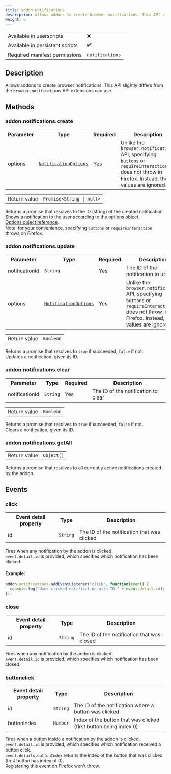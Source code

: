```yaml
---
title: addon.notifications
description: Allows addons to create browser notifications. This API slightly differs from the browser.notifications API extensions can use.
weight: 6
---
```


| | |
|-|-|
| Available in userscripts | ❌ |
| Available in persistent scripts | ✔️ |
| Required manifest permissions | `notifications` |

## Description
Allows addons to create browser notifications. This API slightly differs from the `browser.notifications` API extensions can use.

## Methods
### addon.notifications.create
<table>
  <tr>
    <th>Parameter</th>
    <th>Type</th>
    <th>Required</th>
    <th>Description</th>
  </tr>
  <tr>
    <td>options</td>
    <td><code><a href="https://developer.mozilla.org/en-US/docs/Mozilla/Add-ons/WebExtensions/API/notifications/NotificationOptions" target="_blank">NotificationOptions</a></code></td>
    <td>Yes</td>
    <td>Unlike the <code>browser.notifications</code> API, specifying <code>buttons</code> or <code>requireInteraction</code> does not throw in Firefox. Instead, the values are ignored.</td>
  </tr>
</table>

<table>
  <tr>
    <td>Return value</td>
    <td><code>Promise&lt;String | null></code></td>
  </tr>
</table>

Returns a promise that resolves to the ID (string) of the created notification.  
Shows a notification to the user according to the options object.  
[Options object reference](https://developer.mozilla.org/en-US/docs/Mozilla/Add-ons/WebExtensions/API/notifications/NotificationOptions).  
Note: for your convenience, specifying `buttons` or `requireInteraction` throws on Firefox.

### addon.notifications.update
<table>
  <tr>
    <th>Parameter</th>
    <th>Type</th>
    <th>Required</th>
    <th>Description</th>
  </tr>
  <tr>
    <td>notificationId</td>
    <td><code>String<code></td>
    <td>Yes</td>
    <td>The ID of the notification to update</td>
  <tr>
    <td>options</td>
    <td><code><a href="https://developer.mozilla.org/en-US/docs/Mozilla/Add-ons/WebExtensions/API/notifications/NotificationOptions" target="_blank">NotificationOptions</a></code></td>
    <td>Yes</td>
    <td>Unlike the <code>browser.notifications</code> API, specifying <code>buttons</code> or <code>requireInteraction</code> does not throw in Firefox. Instead, the values are ignored.</td>
  </tr>
</table>

<table>
  <tr>
    <td>Return value</td>
    <td><code>Boolean</code></td>
  </tr>
</table>

Returns a promise that resolves to `true` if succeeded, `false` if not.  
Updates a notification, given its ID.

### addon.notifications.clear
<table>
  <tr>
    <th>Parameter</th>
    <th>Type</th>
    <th>Required</th>
    <th>Description</th>
  </tr>
  <tr>
    <td>notificationId</td>
    <td><code>String<code></td>
    <td>Yes</td>
    <td>The ID of the notification to clear</td>
  <tr>
</table>

<table>
  <tr>
    <td>Return value</td>
    <td><code>Boolean</code></td>
  </tr>
</table>

Returns a promise that resolves to `true` if succeeded, `false` if not.  
Clears a notification, given its ID.

### addon.notifications.getAll
<table>
  <tr>
    <td>Return value</td>
    <td><code>Object[]</code></td>
  </tr>
</table>
Returns a promise that resolves to all currently active notifications created by the addon.

## Events
### click
<table>
  <tr>
    <th>Event detail property</th>
    <th>Type</th>
    <th>Description</th>
  </tr>
  <tr>
    <td>id</td>
    <td><code>String</code></td>
    <td>The ID of the notification that was clicked</td>
  </tr>
</table>

Fires when any notification by the addon is clicked.  
`event.detail.id` is provided, which specifies which notification has been clicked.
#### Example:
```js
addon.notifications.addEventListener("click", function(event) {
  console.log("User clicked notification with ID " + event.detail.id);
});
```

### close
<table>
  <tr>
    <th>Event detail property</th>
    <th>Type</th>
    <th>Description</th>
  </tr>
  <tr>
    <td>id</td>
    <td><code>String</code></td>
    <td>The ID of the notification that was closed</td>
  </tr>
</table>

Fires when any notification by the addon is clicked.  
`event.detail.id` is provided, which specifies which notification has been closed.

### buttonclick
<table>
  <tr>
    <th>Event detail property</th>
    <th>Type</th>
    <th>Description</th>
  </tr>
  <tr>
    <td>id</td>
    <td><code>String</code></td>
    <td>The ID of the notification where a button was clicked</td>
  </tr>
  <tr>
    <td>buttonIndex</td>
    <td><code>Number</code></td>
    <td>Index of the button that was clicked (first button being index 0)</td>
  </tr>
</table>

Fires when a button inside a notification by the addon is clicked.  
`event.detail.id` is provided, which specifies which notification received a button click.  
`event.details.buttonIndex` returns the index of the button that was clicked (first button has index of 0).  
Registering this event on Firefox won't throw.
